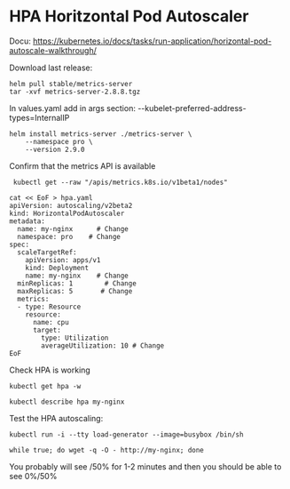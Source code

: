 # HPA Horitzontal Pod Autoscaler

Docu: https://kubernetes.io/docs/tasks/run-application/horizontal-pod-autoscale-walkthrough/


Download last release:
```
helm pull stable/metrics-server
tar -xvf metrics-server-2.8.8.tgz
```
In values.yaml add in args section:
--kubelet-preferred-address-types=InternalIP

```
helm install metrics-server ./metrics-server \
    --namespace pro \
    --version 2.9.0 
```

Confirm that the metrics API is available
```
 kubectl get --raw "/apis/metrics.k8s.io/v1beta1/nodes"
```

```
cat << EoF > hpa.yaml
apiVersion: autoscaling/v2beta2
kind: HorizontalPodAutoscaler
metadata:
  name: my-nginx      # Change
  namespace: pro    # Change
spec:
  scaleTargetRef:
    apiVersion: apps/v1
    kind: Deployment
    name: my-nginx    # Change
  minReplicas: 1        # Change
  maxReplicas: 5       # Change
  metrics:
  - type: Resource
    resource:
      name: cpu
      target:
        type: Utilization
        averageUtilization: 10 # Change
EoF
```


Check HPA is working
```
kubectl get hpa -w
```
```
kubectl describe hpa my-nginx
```

Test the HPA autoscaling:
```
kubectl run -i --tty load-generator --image=busybox /bin/sh
```
```
while true; do wget -q -O - http://my-nginx; done
```
You probably will see <unknown>/50% for 1-2 minutes and then you should be able to see 0%/50%